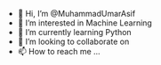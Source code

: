 - 👋 Hi, I’m @MuhammadUmarAsif
- 👀 I’m interested in Machine Learning
- 🌱 I’m currently learning Python
- 💞️ I’m looking to collaborate on 
- 📫 How to reach me ...

<!---
MuhammadUmarAsif/MuhammadUmarAsif is a ✨ special ✨ repository because its `README.md` (this file) appears on your GitHub profile.
You can click the Preview link to take a look at your changes.
--->
